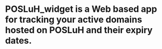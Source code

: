 # POSLuH_widget is a Web based app for tracking your active domains hosted on POSLuH and their expiry dates.
